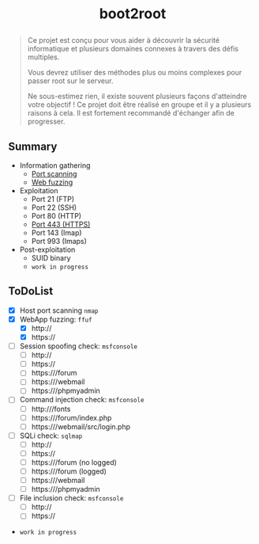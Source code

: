 # <p align="center">boot2root</p>
> Ce projet est conçu pour vous aider à découvrir la sécurité informatique et plusieurs domaines connexes à travers des défis multiples.
>
> Vous devrez utiliser des méthodes plus ou moins complexes pour passer root sur le serveur.
>
> Ne sous-estimez rien, il existe souvent plusieurs façons d'atteindre votre objectif ! Ce projet doit être réalisé en groupe et il y a plusieurs raisons à cela. Il est fortement recommandé d'échanger afin de progresser.

## Summary
- Information gathering
    * [Port scanning](/1-information-gathering/nmap.md)
    * [Web fuzzing](/1-information-gathering/ffuf.md)
- Exploitation
    * Port 21 (FTP)
    * Port 22 (SSH)
    * Port 80 (HTTP)
    * [Port 443 (HTTPS)](/2-exploitation/https.md)
    * Port 143 (Imap)
    * Port 993 (Imaps)
- Post-exploitation
    * SUID binary
    * `work in progress`

## ToDoList
- [x] Host port scanning `nmap`
- [x] WebApp fuzzing: `ffuf`
    * [x] http://<ip>
    * [x] https://<ip>
- [ ] Session spoofing check: `msfconsole`
    * [ ] http://<ip>
    * [ ] https://<ip>
    * [ ] https://<ip>/forum
    * [ ] https://<ip>/webmail
    * [ ] https://<ip>/phpmyadmin
- [ ] Command injection check: `msfconsole`
    * [ ] http://<ip>/fonts
    * [ ] https://<ip>/forum/index.php
    * [ ] https://<ip>/webmail/src/login.php
- [ ] SQLi check: `sqlmap`
    * [ ] http://<ip>
    * [ ] https://<ip>
    * [ ] https://<ip>/forum (no logged)
    * [ ] https://<ip>/forum (logged)
    * [ ] https://<ip>/webmail
    * [ ] https://<ip>/phpmyadmin
- [ ] File inclusion check: `msfconsole`
    * [ ] http://<ip>
    * [ ] https://<ip>
- `work in progress`

